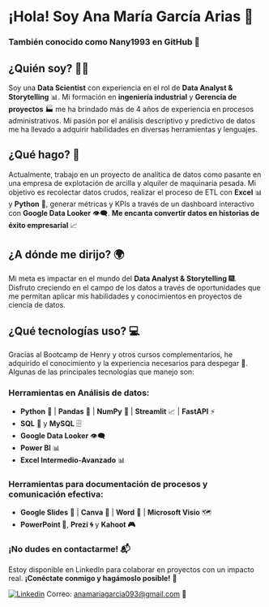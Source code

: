 # ¡Hola! Soy Ana María García Arias 👋
### También conocido como Nany1993 en GitHub 🌟

## ¿Quién soy? 🕵️‍♀️
Soy una **Data Scientist** con experiencia en el rol de **Data Analyst & Storytelling** 📊. Mi formación en **ingeniería industrial** y **Gerencia de proyectos** 🏭 me ha brindado más de 4 años de experiencia en procesos administrativos. Mi pasión por el análisis descriptivo y predictivo de datos me ha llevado a adquirir habilidades en diversas herramientas y lenguajes.

## ¿Qué hago? 🚀
Actualmente, trabajo en un proyecto de analítica de datos como pasante en una empresa de explotación de arcilla y alquiler de maquinaria pesada. Mi objetivo es recolectar datos crudos, realizar el proceso de ETL con **Excel** 📊 y **Python** 🐍, generar métricas y KPIs a través de un dashboard interactivo con **Google Data Looker** 👁️‍🗨️. **Me encanta convertir datos en historias de éxito empresarial** 📈

## ¿A dónde me dirijo? 🌍
Mi meta es impactar en el mundo del **Data Analyst & Storytelling** 🎆. Disfruto creciendo en el campo de los datos a través de oportunidades que me permitan aplicar mis habilidades y conocimientos en proyectos de ciencia de datos.

## ¿Qué tecnologías uso? 💻
Gracias al Bootcamp de Henry y otros cursos complementarios, he adquirido el conocimiento y la experiencia necesarios para despegar 🚀. Algunas de las principales tecnologías que manejo son:

### Herramientas en Análisis de datos:

- **Python** 🐍 | **Pandas** 🐼 | **NumPy** 🧮 | **Streamlit** 📈 | **FastAPI** ⚡
- **SQL** 💼 y **MySQL** 🗄️
- **Google Data Looker** 👁️‍🗨️
- **Power BI** 📊
- **Excel Intermedio-Avanzado** 📊

### Herramientas para documentación de procesos y comunicación efectiva: 

- **Google Slides** 📰 | **Canva** 🎨 | **Word** 📝 | **Microsoft Visio** 🗺️
- **PowerPoint 📝**, **Prezi 🌀** y **Kahoot 🎮**

### ¡No dudes en contactarme! 📬

Estoy disponible en LinkedIn para colaborar en proyectos con un impacto real. **¡Conéctate conmigo y hagámoslo posible!** 🤝

[![Linkedin](https://img.shields.io/badge/LinkedIn-Ana%20Mar%C3%ADa%20Garc%C3%ADa%20Arias-blue?style=flat&logo=linkedin)](https://www.linkedin.com/in/anamaria1993/)
Correo: anamariagarcia093@gmail.com 📧



